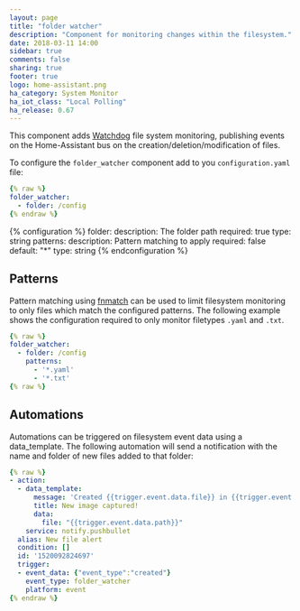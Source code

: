 ```yaml
---
layout: page
title: "folder watcher"
description: "Component for monitoring changes within the filesystem."
date: 2018-03-11 14:00
sidebar: true
comments: false
sharing: true
footer: true
logo: home-assistant.png
ha_category: System Monitor
ha_iot_class: "Local Polling"
ha_release: 0.67
---
```


This component adds [Watchdog](https://pythonhosted.org/watchdog/) file system monitoring, publishing events on the Home-Assistant bus on the creation/deletion/modification of files.

To configure the `folder_watcher` component add to you `configuration.yaml` file:

```yaml
{% raw %}
folder_watcher:
  - folder: /config
{% endraw %}
```

{% configuration %}
folder:
  description: The folder path
  required: true
  type: string
patterns:
  description: Pattern matching to apply
  required: false
  default: "*" 
  type: string
{% endconfiguration %}

## Patterns

Pattern matching using [fnmatch](https://docs.python.org/3.6/library/fnmatch.html) can be used to limit filesystem monitoring to only files which match the configured patterns. The following example shows the configuration required to only monitor filetypes `.yaml` and `.txt`.

```yaml
{% raw %}
folder_watcher:
  - folder: /config
    patterns:
      - '*.yaml'
      - '*.txt'
{% raw %}
```

## Automations

Automations can be triggered on filesystem event data using a data_template. The following automation will send a notification with the name and folder of new files added to that folder:

```yaml
{% raw %}
- action:
  - data_template:
      message: 'Created {{trigger.event.data.file}} in {{trigger.event.data.folder}}'
      title: New image captured!
      data:
        file: "{{trigger.event.data.path}}"
    service: notify.pushbullet
  alias: New file alert
  condition: []
  id: '1520092824697'
  trigger:
  - event_data: {"event_type":"created"}
    event_type: folder_watcher
    platform: event
{% endraw %}
```

